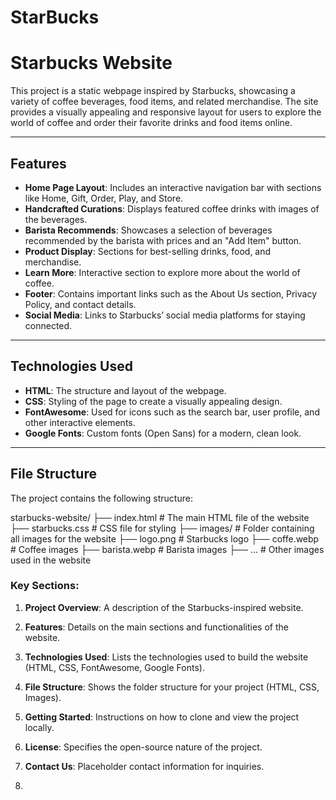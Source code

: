 # StarBucks
# Starbucks Website

This project is a static webpage inspired by Starbucks, showcasing a variety of coffee beverages, food items, and related merchandise. The site provides a visually appealing and responsive layout for users to explore the world of coffee and order their favorite drinks and food items online.

---

## Features

- **Home Page Layout**: Includes an interactive navigation bar with sections like Home, Gift, Order, Play, and Store.
- **Handcrafted Curations**: Displays featured coffee drinks with images of the beverages.
- **Barista Recommends**: Showcases a selection of beverages recommended by the barista with prices and an "Add Item" button.
- **Product Display**: Sections for best-selling drinks, food, and merchandise.
- **Learn More**: Interactive section to explore more about the world of coffee.
- **Footer**: Contains important links such as the About Us section, Privacy Policy, and contact details.
- **Social Media**: Links to Starbucks’ social media platforms for staying connected.

---

## Technologies Used

- **HTML**: The structure and layout of the webpage.
- **CSS**: Styling of the page to create a visually appealing design.
- **FontAwesome**: Used for icons such as the search bar, user profile, and other interactive elements.
- **Google Fonts**: Custom fonts (Open Sans) for a modern, clean look.

---

## File Structure

The project contains the following structure:

starbucks-website/
├── index.html # The main HTML file of the website
├── starbucks.css # CSS file for styling
├── images/ # Folder containing all images for the website 
├── logo.png # Starbucks logo
├── coffe.webp # Coffee images 
├── barista.webp # Barista images
├── ... # Other images used in the website



### Key Sections:
1. **Project Overview**: A description of the Starbucks-inspired website.
2. **Features**: Details on the main sections and functionalities of the website.
3. **Technologies Used**: Lists the technologies used to build the website (HTML, CSS, FontAwesome, Google Fonts).
4. **File Structure**: Shows the folder structure for your project (HTML, CSS, Images).
5. **Getting Started**: Instructions on how to clone and view the project locally.
6. **License**: Specifies the open-source nature of the project.
7. **Contact Us**: Placeholder contact information for inquiries.

8. 
